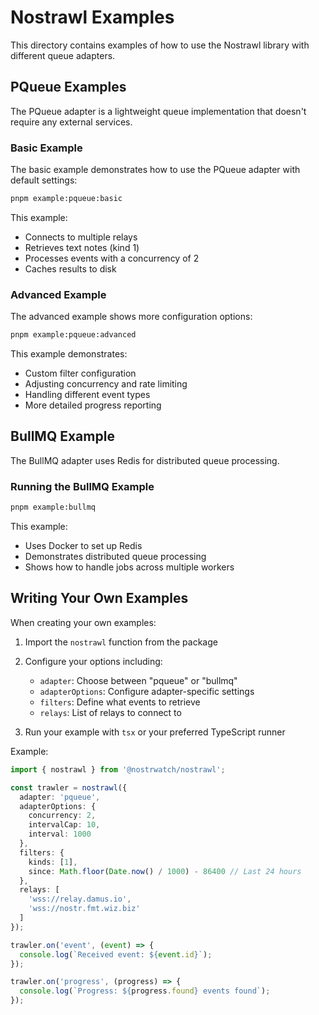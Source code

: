 # Nostrawl Examples

This directory contains examples of how to use the Nostrawl library with different queue adapters.

## PQueue Examples

The PQueue adapter is a lightweight queue implementation that doesn't require any external services.

### Basic Example

The basic example demonstrates how to use the PQueue adapter with default settings:

```bash
pnpm example:pqueue:basic
```

This example:
- Connects to multiple relays
- Retrieves text notes (kind 1)
- Processes events with a concurrency of 2
- Caches results to disk

### Advanced Example

The advanced example shows more configuration options:

```bash
pnpm example:pqueue:advanced
```

This example demonstrates:
- Custom filter configuration
- Adjusting concurrency and rate limiting
- Handling different event types
- More detailed progress reporting

## BullMQ Example

The BullMQ adapter uses Redis for distributed queue processing.

### Running the BullMQ Example

```bash
pnpm example:bullmq
```

This example:
- Uses Docker to set up Redis
- Demonstrates distributed queue processing
- Shows how to handle jobs across multiple workers

## Writing Your Own Examples

When creating your own examples:

1. Import the `nostrawl` function from the package
2. Configure your options including:
   - `adapter`: Choose between "pqueue" or "bullmq"
   - `adapterOptions`: Configure adapter-specific settings
   - `filters`: Define what events to retrieve
   - `relays`: List of relays to connect to

3. Run your example with `tsx` or your preferred TypeScript runner

Example:

```typescript
import { nostrawl } from '@nostrwatch/nostrawl';

const trawler = nostrawl({
  adapter: 'pqueue',
  adapterOptions: {
    concurrency: 2,
    intervalCap: 10,
    interval: 1000
  },
  filters: {
    kinds: [1],
    since: Math.floor(Date.now() / 1000) - 86400 // Last 24 hours
  },
  relays: [
    'wss://relay.damus.io',
    'wss://nostr.fmt.wiz.biz'
  ]
});

trawler.on('event', (event) => {
  console.log(`Received event: ${event.id}`);
});

trawler.on('progress', (progress) => {
  console.log(`Progress: ${progress.found} events found`);
});
``` 